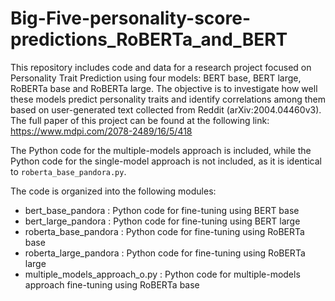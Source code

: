 # Big-Five-personality-score-predictions_RoBERTa_and_BERT 

This repository includes code and data for a research project focused on Personality Trait Prediction using four models: BERT base, BERT large, RoBERTa base and RoBERTa large. 
The objective is to investigate how well these models predict personality traits and identify correlations among them based on user-generated text collected from Reddit (arXiv:2004.04460v3).\
The full paper of this project can be found at the following link:
https://www.mdpi.com/2078-2489/16/5/418

The Python code for the multiple-models approach is included, while the Python code for the single-model approach is not included, as it is identical to `roberta_base_pandora.py`.


The code is organized into the following modules:
- bert_base_pandora : Python code for fine-tuning using BERT base
- bert_large_pandora : Python code for fine-tuning using BERT large
- roberta_base_pandora : Python code for fine-tuning using RoBERTa base
- roberta_large_pandora : Python code for fine-tuning using RoBERTa large
- multiple_models_approach_o.py : Python code for multiple-models approach fine-tuning using RoBERTa base

